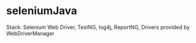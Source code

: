 # seleniumJava

Stack: Selenium Web Driver, TestNG, log4j, ReportNG, Drivers provided by WebDriverManager
